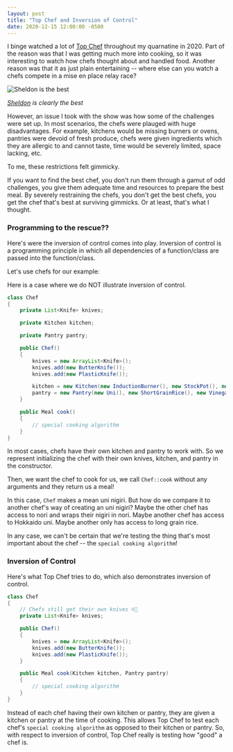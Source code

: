 ```yaml
---
layout: post
title: "Top Chef and Inversion of Control"
date: 2020-12-15 12:00:00 -0500
--- 
```


I binge watched a lot of [Top Chef](https://en.wikipedia.org/wiki/Top_Chef) throughout my quarnatine in 2020. Part of the reason was that I was getting much more into cooking, so it was interesting to watch how chefs thought about and handled food. Another reason was that it as just plain entertaining -- where else can you watch a chefs compete in a mise en place relay race?


![Sheldon is the best](https://static.hollywoodreporter.com/sites/default/files/2013/02/sheldon_simeon_top_chef_seattle.jpg)

_[Sheldon](https://www.instagram.com/chefwonder/) is clearly the best_

However, an issue I took with the show was how some of the challenges were set up. In most scenarios, the chefs were plauged with huge disadvantages. For example, kitchens would be missing burners or ovens, pantries were devoid of fresh produce, chefs were given ingredients which they are allergic to and cannot taste, time would be severely limited, space lacking, etc.

To me, these restrictions felt gimmicky.

If you want to find the best chef, you don't run them through a gamut of odd challenges, you give them adequate time and resources to prepare the best meal. By severely restraining the chefs, you don't get the best chefs, you get the chef that's best at surviving gimmicks. Or at least, that's what I thought.

### Programming to the rescue??
Here's were the inversion of control comes into play. Inversion of control is a programming principle in which all dependencies of a function/class are passed into the function/class.

Let's use chefs for our example:

Here is a case where we do NOT illustrate inversion of control.

```java
class Chef
{
	private List<Knife> knives;

	private Kitchen kitchen;

	private Pantry pantry;

	public Chef()
	{
		knives = new ArrayList<Knife>();
		knives.add(new ButterKnife());
		knives.add(new PlasticKnife());

		kitchen = new Kitchen(new InductionBurner(), new StockPot(), new Bowl());
		pantry = new Pantry(new Uni(), new ShortGrainRice(), new Vinegar())
	}

	public Meal cook()
	{
		// special cooking algorithm
	}
}
```

In most cases, chefs have their own kitchen and pantry to work with. So we represent initializing the chef with their own knives, kitchen, and pantry in the constructor.

Then, we want the chef to cook for us, we call `Chef::cook` without any arguments and they return us a meal!

In this case, `Chef` makes a mean uni nigiri. But how do we compare it to another chef's way of creating an uni nigiri? Maybe the other chef has access to nori and wraps their nigiri in nori. Maybe another chef has access to Hokkaido uni. Maybe another only has access to long grain rice.

In any case, we can't be certain that we're testing the thing that's most important about the chef -- the `special cooking algorithm`! 

### Inversion of Control
Here's what Top Chef tries to do, which also demonstrates inversion of control.

```java
class Chef
{
	// Chefs still get their own knives ☺️🔪
	private List<Knife> knives;

	public Chef()
	{
		knives = new ArrayList<Knife>();
		knives.add(new ButterKnife());
		knives.add(new PlasticKnife());
	}

	public Meal cook(Kitchen kitchen, Pantry pantry)
	{
		// special cooking algorithm
	}
}
```

Instead of each chef having their own kitchen or pantry, they are given a kitchen or pantry at the time of cooking. This allows Top Chef to test each chef's `special cooking algorithm` as opposed to their kitchen or pantry. So, with respect to inversion of control, Top Chef really is testing how "good" a chef is.
